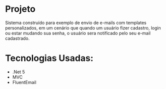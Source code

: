 # Projeto
Sistema construído para exemplo de envio de e-mails com templates personalizados,
em um cenário que quando um usuário fizer cadastro, login ou estar mudando sua senha,
o usuário sera notificado pelo seu e-mail cadastrado.

# Tecnologias Usadas:
- .Net 5
- MVC
- FluentEmail